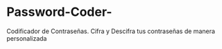 # Password-Coder-
Codificador de Contraseñas. Cifra y Descifra tus contraseñas de manera personalizada

